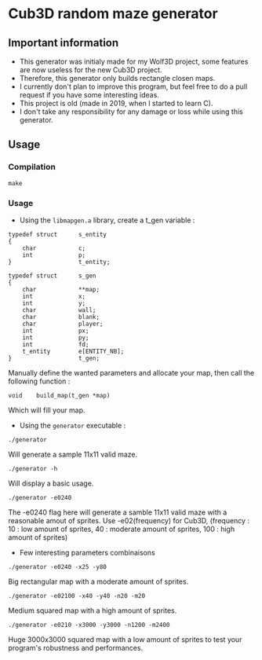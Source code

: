 # Cub3D random maze generator

## Important information

- This generator was initialy made for my Wolf3D project, some features are now useless for the new Cub3D project.
- Therefore, this generator only builds rectangle closen maps.
- I currently don't plan to improve this program, but feel free to do a pull request if you have some interesting ideas.
- This project is old (made in 2019, when I started to learn C).
- I don't take any responsibility for any damage or loss while using this generator.

## Usage

### Compilation

```
make
```

### Usage

- Using the `libmapgen.a` library, create a t_gen variable :

```
typedef struct		s_entity
{
	char			c;
	int				p;
}					t_entity;

typedef struct		s_gen
{
	char			**map;
	int				x;
	int				y;
	char			wall;
	char			blank;
	char			player;
	int				px;
	int				py;
	int				fd;
	t_entity		e[ENTITY_NB];
}					t_gen;
```

Manually define the wanted parameters and allocate your map, then call the following function :

```
void	build_map(t_gen *map)
```

Which will fill your map.

- Using the `generator` executable :

```
./generator
```

Will generate a sample 11x11 valid maze.

```
./generator -h
```

Will display a basic usage.

```
./generator -e0240
```

The -e0240 flag here will generate a samble 11x11 valid maze with a reasonable amout of sprites.
Use -e02(frequency) for Cub3D, (frequency : 10 : low amount of sprites, 40 : moderate amount of sprites, 100 : high amount of sprites)

- Few interesting parameters combinaisons 

```
./generator -e0240 -x25 -y80
```

Big rectangular map with a moderate amount of sprites. 

```
./generator -e02100 -x40 -y40 -n20 -m20
```

Medium squared map with a high amount of sprites.

```
./generator -e0210 -x3000 -y3000 -n1200 -m2400
```

Huge 3000x3000 squared map with a low amount of sprites to test your program's robustness and performances.